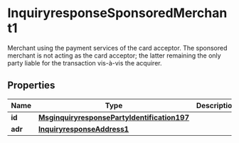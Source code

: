 

# InquiryresponseSponsoredMerchant1

Merchant using the payment services of the card acceptor. The sponsored merchant is not acting as the card acceptor; the latter remaining the only party liable for the transaction vis-à-vis the acquirer.

## Properties

| Name | Type | Description | Notes |
|------------ | ------------- | ------------- | -------------|
|**id** | [**MsginquiryresponsePartyIdentification197**](MsginquiryresponsePartyIdentification197.md) |  |  [optional] |
|**adr** | [**InquiryresponseAddress1**](InquiryresponseAddress1.md) |  |  [optional] |



